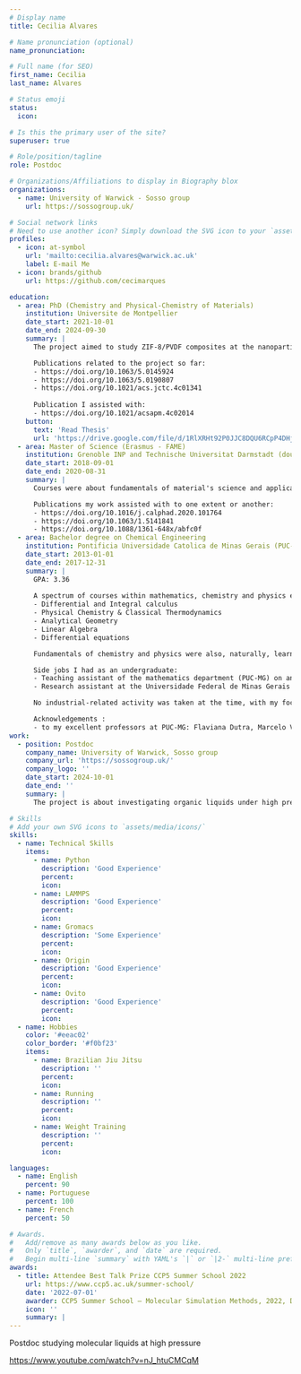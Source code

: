 ```yaml
---
# Display name
title: Cecilia Alvares

# Name pronunciation (optional)
name_pronunciation: 

# Full name (for SEO)
first_name: Cecilia
last_name: Alvares

# Status emoji
status:
  icon: 

# Is this the primary user of the site?
superuser: true

# Role/position/tagline
role: Postdoc

# Organizations/Affiliations to display in Biography blox
organizations:
  - name: University of Warwick - Sosso group
    url: https://sossogroup.uk/

# Social network links
# Need to use another icon? Simply download the SVG icon to your `assets/media/icons/` folder.
profiles:
  - icon: at-symbol
    url: 'mailto:cecilia.alvares@warwick.ac.uk'
    label: E-mail Me
  - icon: brands/github
    url: https://github.com/cecimarques

education:
  - area: PhD (Chemistry and Physical-Chemistry of Materials)
    institution: Universite de Montpellier
    date_start: 2021-10-01
    date_end: 2024-09-30
    summary: |
      The project aimed to study ZIF-8/PVDF composites at the nanoparticle level using a coarse grained model to answer, at the molecular level, questions related to the influence of nanoparticle shape and size on the polymer structuration and gas adsorption. The project also contemplated the development (and assessment) of several force fields, stemming from different potential fitting strategies (MARTINI, force matching and iterative Boltzmann inversion), as well as different mappings for studying bulk ZIF-8. This thesis was supervised by Prof. Rocio Semino (https://www.rociosemino.com/).

      Publications related to the project so far:
      - https://doi.org/10.1063/5.0145924
      - https://doi.org/10.1063/5.0190807
      - https://doi.org/10.1021/acs.jctc.4c01341
      
      Publication I assisted with:
      - https://doi.org/10.1021/acsapm.4c02014
    button:
      text: 'Read Thesis'
      url: 'https://drive.google.com/file/d/1RlXRHt92P0JJC8DQU6RCpP4DHjHaXm3x/view?usp=sharing'
  - area: Master of Science (Erasmus - FAME)
    institution: Grenoble INP and Technische Universitat Darmstadt (double degree)
    date_start: 2018-09-01
    date_end: 2020-08-31
    summary: |
      Courses were about fundamentals of material's science and applications within a diverse spectrum. My specialization (as well as internship and Mater thesis) was directed towards computer simulations (especially classical molecular dynamics). The topic of my Master thesis in particular was on evaluating a given force field on what concerns its ability to reproduce the specific heat capacity at constant pressure (in liquid and solid phases), self-diffusion coefficients and melting point of CaO using classical molecular dynamics, and was made under the supervision of Noel Jakse.

      Publications my work assisted with to one extent or another:
      - https://doi.org/10.1016/j.calphad.2020.101764
      - https://doi.org/10.1063/1.5141841
      - https://doi.org/10.1088/1361-648x/abfc0f
  - area: Bachelor degree on Chemical Engineering
    institution: Pontificia Universidade Catolica de Minas Gerais (PUC-MG)
    date_start: 2013-01-01
    date_end: 2017-12-31
    summary: |
      GPA: 3.36
      
      A spectrum of courses within mathematics, chemistry and physics exist throughout a 5 year Chemical Engineering degree in Brazil. Guided by my interest, my focus was always on 
      - Differential and Integral calculus
      - Physical Chemistry & Classical Thermodynamics
      - Analytical Geometry
      - Linear Algebra
      - Differential equations

      Fundamentals of chemistry and physics were also, naturally, learnt. The former encapsulated fundamentally classical mechanics, with the learning of quantum mechanics coming later. Statistical mechanics, electromagnetism, fundamentals of solid state chemistry and density functional theory came along as "extra-curricular activities", since these are not comprised in a standard Chemical Engineering degree.

      Side jobs I had as an undergraduate:
      - Teaching assistant of the mathematics department (PUC-MG) on analytical geometry and differential and integral calculus.
      - Research assistant at the Universidade Federal de Minas Gerais (PUC-MG) on the project "Advanced Water Treatment to Public supply during emergency situations".

      No industrial-related activity was taken at the time, with my focus always being academia on its classical definition (I hate industry-type of work).

      Acknowledgements :
      - to my excellent professors at PUC-MG: Flaviana Dutra, Marcelo Viana, Claudete Botaro, Laura Hamdan, Barbara Ricci, amongst many others. 
work:
  - position: Postdoc
    company_name: University of Warwick, Sosso group
    company_url: 'https://sossogroup.uk/'
    company_logo: ''
    date_start: 2024-10-01
    date_end: ''
    summary: |
      The project is about investigating organic liquids under high pressures. The goal is to unveil new compounds that can be used as pressure-transmitting-media in x-ray experiments, amongst other techniques, at high pressure as well as to understand why currently known ones indeed remain hydrostatic at high pressures (i.e. what makes them special in that matter?). The project has both a computational and an experimental part. The former is carried out by me (postdoc) and Gabriele Sosso (PI), and involves classical simulations at the atomistic resolution of several different liquids, mostly using generic force fields, while the latter is carried out by Cameron Wilson (postdoc) and Mark Senn (PI). Additionally, on the experiment side, Elizabeth Arnold (PhD) and Nick Funnel (ISIS Neutron and Muon Source who serves as a consultant in the project).

# Skills
# Add your own SVG icons to `assets/media/icons/`
skills:
  - name: Technical Skills
    items:
      - name: Python
        description: 'Good Experience'
        percent: 
        icon: 
      - name: LAMMPS
        description: 'Good Experience'
        percent: 
        icon: 
      - name: Gromacs
        description: 'Some Experience'
        percent: 
        icon: 
      - name: Origin
        description: 'Good Experience'
        percent: 
        icon: 
      - name: Ovito
        description: 'Good Experience'
        percent: 
        icon:
  - name: Hobbies
    color: '#eeac02'
    color_border: '#f0bf23'
    items:
      - name: Brazilian Jiu Jitsu
        description: ''
        percent: 
        icon: 
      - name: Running
        description: ''
        percent: 
        icon: 
      - name: Weight Training
        description: ''
        percent:
        icon:

languages:
  - name: English
    percent: 90
  - name: Portuguese
    percent: 100
  - name: French
    percent: 50

# Awards.
#   Add/remove as many awards below as you like.
#   Only `title`, `awarder`, and `date` are required.
#   Begin multi-line `summary` with YAML's `|` or `|2-` multi-line prefix and indent 2 spaces below.
awards:
  - title: Attendee Best Talk Prize CCP5 Summer School 2022
    url: https://www.ccp5.ac.uk/summer-school/
    date: '2022-07-01'
    awarder: CCP5 Summer School – Molecular Simulation Methods, 2022, Durham, England. Organized by Colin Freeman et al.
    icon: ''
    summary: |
---
```


Postdoc studying molecular liquids at high pressure

https://www.youtube.com/watch?v=nJ_htuCMCqM

